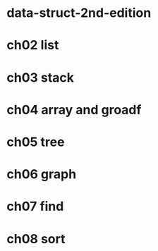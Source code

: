 # data-struct-2nd-edition
# ch02 list 
# ch03 stack
# ch04 array and groadf
# ch05 tree
# ch06 graph
# ch07 find
# ch08 sort 